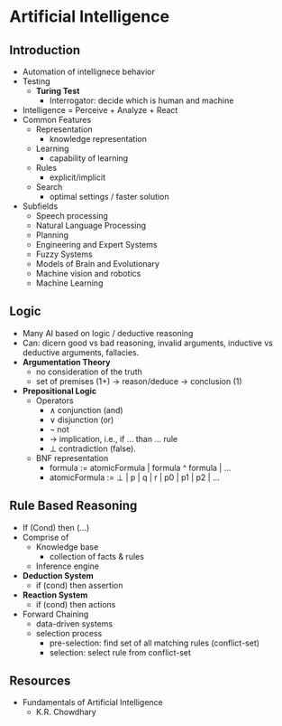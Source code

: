 # Artificial Intelligence
## Introduction
- Automation of intellignece behavior
- Testing
    - **Turing Test**
        - Interrogator: decide which is human and machine
- Intelligence = Perceive + Analyze + React
- Common Features
    - Representation
        - knowledge representation
    - Learning
        - capability of learning
    - Rules
        - explicit/implicit 
    - Search
        - optimal settings / faster solution
- Subfields
    - Speech processing
    - Natural Language Processing
    - Planning
    - Engineering and Expert Systems
    - Fuzzy Systems
    - Models of Brain and Evolutionary
    - Machine vision and robotics
    - Machine Learning
## Logic
- Many AI based on logic / deductive reasoning
- Can: dicern good vs bad reasoning, invalid arguments, inductive vs deductive arguments, fallacies.
- **Argumentation Theory**
    - no consideration of the truth
    - set of premises (1+) -> reason/deduce -> conclusion (1)
- **Prepositional Logic**
    - Operators
        - ∧ conjunction (and)
        - ∨ disjunction (or)
        - ¬ not 
        - → implication, i.e., if ... than ... rule
        - ⊥ contradiction (false).
    - BNF representation
        - formula := atomicFormula | formula ^ formula | ...
        - atomicFormula := ⊥ | p | q | r | p0 | p1 | p2 | ...

## Rule Based Reasoning
- If (Cond) then (...)
- Comprise of
    - Knowledge base
        - collection of facts & rules 
    - Inference engine
- **Deduction System**
    - if (cond) then assertion
- **Reaction System**
    - if (cond) then actions
- Forward Chaining
    - data-driven systems
    - selection process
        - pre-selection: find set of all matching rules (conflict-set)
        - selection: select rule from conflict-set
    

## Resources
- Fundamentals of Artificial Intelligence
    - K.R. Chowdhary
